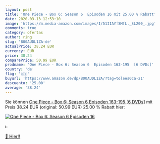 ```yaml
---
layout: post
title: 'One Piece - Box 6: Season 6  Episoden 16 mit 25.00 % Rabatt'
date: 2020-03-13 12:53:10
image: 'https://m.media-amazon.com/images/I/51IIAYfSMfL._SL200_.jpg'
comments: true
category: ofertas
author: ring
slug: 'B00AUDL1ZA-de'
actualPrice: 38.24 EUR
currency: EUR
price: 38.24
comparePrice: 50.99 EUR
prodname: 'One Piece - Box 6: Season 6  Episoden 163-195  [6 DVDs]'
country: 'de'
flag: '🇩🇪'
buyurl: 'https://www.amazon.de/dp/B00AUDL1ZA/?tag=tolees0ca-21'
descuento: '25.00'
average: '38.24'
---
```


Sie können [One Piece - Box 6: Season 6  Episoden 163-195  [6 DVDs]](https://www.amazon.de/dp/B00AUDL1ZA/?tag=tolees0ca-21) mit Preis 38.24 EUR (original: 50.99 EUR) 25.00 % Rabatt hier:

[![One Piece - Box 6: Season 6  Episoden 16](https://m.media-amazon.com/images/I/51IIAYfSMfL._SL200_.jpg)](https://www.amazon.de/dp/B00AUDL1ZA/?tag=tolees0ca-21)

ℹ️:


[🛒 Hier!!](https://www.amazon.de/dp/B00AUDL1ZA/?tag=tolees0ca-21)
